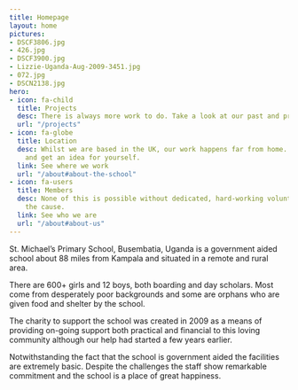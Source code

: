 ```yaml
---
title: Homepage
layout: home
pictures:
- DSCF3806.jpg
- 426.jpg
- DSCF3900.jpg
- Lizzie-Uganda-Aug-2009-3451.jpg
- 072.jpg
- DSCN2138.jpg
hero:
- icon: fa-child
  title: Projects
  desc: There is always more work to do. Take a look at our past and present projects.
  url: "/projects"
- icon: fa-globe
  title: Location
  desc: Whilst we are based in the UK, our work happens far from home. See the map
    and get an idea for yourself.
  link: See where we work
  url: "/about#about-the-school"
- icon: fa-users
  title: Members
  desc: None of this is possible without dedicated, hard-working volunteers behind
    the cause.
  link: See who we are
  url: "/about#about-us"
---
```

St. Michael’s Primary School, Busembatia, Uganda is a government aided school about 88 miles from Kampala and situated in a remote and rural area.

There are 600+ girls and 12 boys, both boarding and day scholars. Most come from desperately poor backgrounds and some are orphans who are given food and shelter by the school.

The charity to support the school was created in 2009 as a means of providing on-going support both practical and financial to this loving community although our help had started a few years earlier.

Notwithstanding the fact that the school is government aided the facilities are extremely basic. Despite the challenges the staff show remarkable commitment and the school is a place of great happiness.